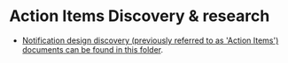 # Action Items Discovery & research

- [Notification design discovery (previously referred to as 'Action Items') documents can be found in this folder](https://github.com/department-of-veterans-affairs/va.gov-team/tree/master/products/identity-personalization/my-va/action-items-discovery).
